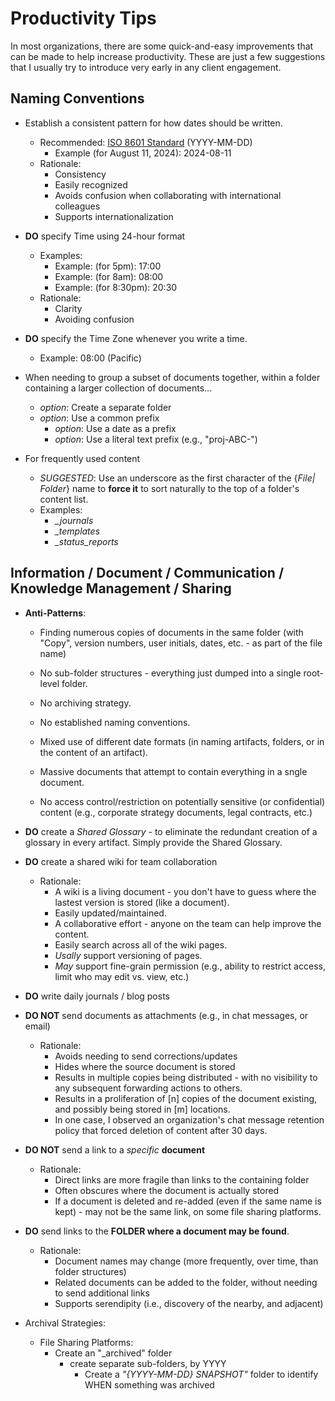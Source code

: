 
# Productivity Tips 

In most organizations, there are some quick-and-easy improvements that can be made to help increase productivity. These are just a few suggestions that I usually try to introduce very early in any client engagement. 


## Naming Conventions

- Establish a consistent pattern for how dates should be written.
  + Recommended: [ISO 8601 Standard](https://en.wikipedia.org/wiki/ISO_8601) (YYYY-MM-DD)
    * Example (for August 11, 2024): 2024-08-11 
  + Rationale:
    * Consistency 
    * Easily recognized 
    * Avoids confusion when collaborating with international colleagues 
    * Supports internationalization 

- **DO** specify Time using 24-hour format
  + Examples:
    * Example: (for 5pm): 17:00
    * Example: (for 8am): 08:00 
    * Example: (for 8:30pm): 20:30
  + Rationale:
    * Clarity
    * Avoiding confusion


- **DO** specify the Time Zone whenever you write a time.
  + Example: 08:00 (Pacific)


- When needing to group a subset of documents together, within a folder containing a larger collection of documents...
  + *option*: Create a separate folder
  + *option*: Use a common prefix
    * *option*: Use a date as a prefix
    * *option*: Use a literal text prefix (e.g., "proj-ABC-")


- For frequently used content 
  + *SUGGESTED*: Use an underscore as the first character of the {*File| Folder*} name to **force it** to sort naturally to the top of a folder's content list.
  + Examples:
    * *_journals*
    * *_templates*
    * *_status_reports*



## Information / Document / Communication / Knowledge Management / Sharing

- **Anti-Patterns**:
  + Finding numerous copies of documents in the same folder (with "Copy", version numbers, user initials, dates, etc. - as part of the file name)

  + No sub-folder structures - everything just dumped into a single root-level folder.

  + No archiving strategy.

  + No established naming conventions.

  + Mixed use of different date formats (in naming artifacts, folders, or in the content of an artifact).

  + Massive documents that attempt to contain everything in a sngle document. 

  + No access control/restriction on potentially sensitive (or confidential) content (e.g., corporate strategy documents, legal contracts, etc.)


- **DO** create a *Shared Glossary* - to eliminate the redundant creation of a glossary in every artifact. Simply provide the Shared Glossary.

- **DO** create a shared wiki for team collaboration
  + Rationale:
    * A wiki is a living document - you don't have to guess where the lastest version is stored (like a document).
    * Easily updated/maintained. 
    * A collaborative effort - anyone on the team can help improve the content. 
    * Easily search across all of the wiki pages.
    * *Usally* support versioning of pages.
    * *May* support fine-grain permission (e.g., ability to restrict access, limit who may edit vs. view, etc.)


- **DO** write daily journals / blog posts


- **DO NOT** send documents as attachments (e.g., in chat messages, or email)
  + Rationale:
    * Avoids needing to send corrections/updates
    * Hides where the source document is stored 
    * Results in multiple copies being distributed - with no visibility to any subsequent forwarding actions to others. 
    * Results in a proliferation of [n] copies of the document existing, and possibly being stored in [m] locations.
    * In one case, I observed an organization's chat message retention policy that forced deletion of content after 30 days. 
   

- **DO NOT** send a link to a *specific* **document**
  + Rationale:
    * Direct links are more fragile than links to the containing folder 
    * Often obscures where the document is actually stored 
    * If a document is deleted and re-added (even if the same name is kept) - may not be the same link, on some file sharing platforms.

- **DO** send links to the **FOLDER where a document may be found**.
  + Rationale:
    * Document names may change (more frequently, over time, than folder structures)
    * Related documents can be added to the folder, without needing to send additional links 
    * Supports serendipity (i.e., discovery of the nearby, and adjacent)


- Archival Strategies:
  + File Sharing Platforms:
    * Create an "_archived" folder
      * create separate sub-folders, by YYYY
        * Create a *"{YYYY-MM-DD} SNAPSHOT"* folder to identify WHEN something was archived


